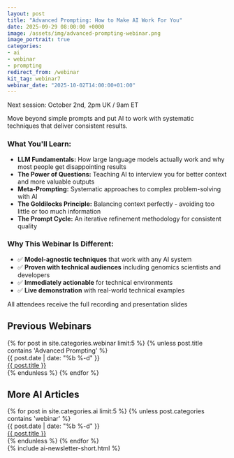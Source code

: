 ```yaml
---
layout: post
title: "Advanced Prompting: How to Make AI Work For You"
date: 2025-09-29 08:00:00 +0000
image: /assets/img/advanced-prompting-webinar.png
image_portrait: true
categories:
- ai
- webinar
- prompting
redirect_from: /webinar
kit_tag: webinar7
webinar_date: "2025-10-02T14:00:00+01:00"
---
```


<div class="mb-12">
  <p class="text-2xl text-brand-black font-bold mb-4">
    Next session: October 2nd, 2pm UK / 9am ET
  </p>

  <p class="text-2xl text-brand-black mb-8">
    Move beyond simple prompts and put AI to work with systematic techniques that deliver consistent results.
  </p>

  <div class="p-6 mb-8">
    <h3 class="text-lg font-bold text-brand-black mb-4">What You'll Learn:</h3>
    <ul class="space-y-2 text-brand-black">
      <li><strong>LLM Fundamentals:</strong> How large language models actually work and why most people get disappointing results</li>
      <li><strong>The Power of Questions:</strong> Teaching AI to interview you for better context and more valuable outputs</li>
      <li><strong>Meta-Prompting:</strong> Systematic approaches to complex problem-solving with AI</li>
      <li><strong>The Goldilocks Principle:</strong> Balancing context perfectly - avoiding too little or too much information</li>
      <li><strong>The Prompt Cycle:</strong> An iterative refinement methodology for consistent quality</li>
    </ul>
  </div>

  <div class="bg-brand-orange/10 rounded-lg p-6 mb-8">
    <h3 class="text-lg font-bold text-brand-black mb-4">Why This Webinar Is Different:</h3>
    <ul class="space-y-2 text-brand-black">
      <li>✅ <strong>Model-agnostic techniques</strong> that work with any AI system</li>
      <li>✅ <strong>Proven with technical audiences</strong> including genomics scientists and developers</li>
      <li>✅ <strong>Immediately actionable</strong> for technical environments</li>
      <li>✅ <strong>Live demonstration</strong> with real-world technical examples</li>
    </ul>
  </div>

  <div class="bg-brand-deep-turquoise rounded-lg p-8 text-center mb-12">
    <div class="rm-area-embed-webinar"></div>
  </div>

  <div class="text-center text-sm text-brand-black/60 mb-8">
    All attendees receive the full recording and presentation slides
  </div>
</div>

<script>
// Update webinar title once page loads
document.addEventListener('DOMContentLoaded', function() {
  function getOrdinalSuffix(day) {
    const num = parseInt(day);
    if (num >= 11 && num <= 13) return 'th';
    switch (num % 10) {
      case 1: return 'st';
      case 2: return 'nd';
      case 3: return 'rd';
      default: return 'th';
    }
  }
  
  function updateWebinarTitle() {
    const titleElement = document.querySelector('.rm-area-embed-webinar .rm-title');
    if (titleElement) {
      titleElement.textContent = `Advanced Prompting Webinar: October 2nd, 2pm UK / 9am ET`;
    } else {
      // Try again in 500ms if element not found yet
      setTimeout(updateWebinarTitle, 500);
    }
  }
  
  // Initial attempt
  updateWebinarTitle();
});
</script>

<div id="previous-webinars" class="border-t border-brand-light-blue/20 pt-12">
  <h2 class="text-2xl font-heading font-bold mb-6 text-brand-black">Previous Webinars</h2>
  <div class="space-y-1 mb-12">
    {% for post in site.categories.webinar limit:5 %}
      {% unless post.title contains 'Advanced Prompting' %}
      <div class="flex flex-col md:flex-row md:items-center gap-2 border-b border-brand-light-blue/10 py-2">
        <div class="text-sm text-brand-black/60 md:w-24 flex-shrink-0">
          {{ post.date | date: "%b %-d" }}
        </div>
        <div class="flex-1">
          <a href="{{ post.url | prepend: site.baseurl }}" class="text-brand-black hover:text-brand-deep-turquoise transition-colors">
            {{ post.title }}
          </a>
        </div>
      </div>
      {% endunless %}
    {% endfor %}
  </div>
</div>

<div class="border-t border-brand-light-blue/20 pt-12">
  <h2 class="text-2xl font-heading font-bold mb-6 text-brand-black">More AI Articles</h2>
  <div class="space-y-1 mb-12">
    {% for post in site.categories.ai limit:5 %}
      {% unless post.categories contains 'webinar' %}
      <div class="flex flex-col md:flex-row md:items-center gap-2 border-b border-brand-light-blue/10 py-2">
        <div class="text-sm text-brand-black/60 md:w-24 flex-shrink-0">
          {{ post.date | date: "%b %-d" }}
        </div>
        <div class="flex-1">
          <a href="{{ post.url | prepend: site.baseurl }}" class="text-brand-black hover:text-brand-deep-turquoise transition-colors">
            {{ post.title }}
          </a>
        </div>
      </div>
      {% endunless %}
    {% endfor %}
  </div>
</div>

<div class="mt-12">
  {% include ai-newsletter-short.html %}
</div>
